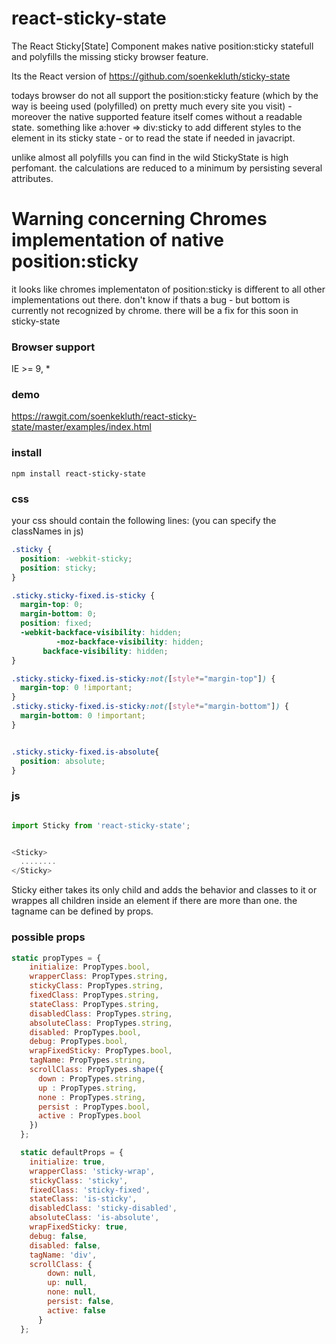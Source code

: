 # react-sticky-state
The React Sticky[State] Component makes native position:sticky statefull and polyfills the missing sticky browser feature. 

Its the React version of https://github.com/soenkekluth/sticky-state

todays browser do not all support the position:sticky feature (which by the way is beeing used (polyfilled) on pretty much every site you visit) - moreover the native supported feature itself comes without a readable state. something like a:hover => div:sticky to add different styles to the element in its sticky state - or to read the state if needed in javacript. 

unlike almost all polyfills you can find in the wild StickyState is high perfomant. the calculations are reduced to a minimum by persisting several attributes.

# Warning concerning Chromes implementation of native position:sticky
it looks like chromes implementaton of position:sticky is different to all other implementations out there. don't know if thats a bug - but bottom is currently not recognized by chrome. there will be a fix for this soon in sticky-state 

### Browser support
IE >= 9, *

### demo
https://rawgit.com/soenkekluth/react-sticky-state/master/examples/index.html

### install
```
npm install react-sticky-state
```

### css
your css should contain the following lines: 
(you can specify the classNames in js)
```css
.sticky {
  position: -webkit-sticky;
  position: sticky;
}

.sticky.sticky-fixed.is-sticky {
  margin-top: 0;
  margin-bottom: 0;
  position: fixed;
  -webkit-backface-visibility: hidden;
          -moz-backface-visibility: hidden;
       backface-visibility: hidden;
}

.sticky.sticky-fixed.is-sticky:not([style*="margin-top"]) {
  margin-top: 0 !important;
}
.sticky.sticky-fixed.is-sticky:not([style*="margin-bottom"]) {
  margin-bottom: 0 !important;
}


.sticky.sticky-fixed.is-absolute{
  position: absolute;
}

```

### js
```javascript

import Sticky from 'react-sticky-state';


<Sticky>
  ........
</Sticky>

```

Sticky either takes its only child and adds the behavior and classes to it or wrappes all children inside an element if there are more than one. the tagname can be defined by props.

### possible props 

```javascript
static propTypes = {
    initialize: PropTypes.bool,
    wrapperClass: PropTypes.string,
    stickyClass: PropTypes.string,
    fixedClass: PropTypes.string,
    stateClass: PropTypes.string,
    disabledClass: PropTypes.string,
    absoluteClass: PropTypes.string,
    disabled: PropTypes.bool,
    debug: PropTypes.bool,
    wrapFixedSticky: PropTypes.bool,
    tagName: PropTypes.string,
    scrollClass: PropTypes.shape({
      down : PropTypes.string,
      up : PropTypes.string,
      none : PropTypes.string,
      persist : PropTypes.bool,
      active : PropTypes.bool
    })
  };

  static defaultProps = {
    initialize: true,
    wrapperClass: 'sticky-wrap',
    stickyClass: 'sticky',
    fixedClass: 'sticky-fixed',
    stateClass: 'is-sticky',
    disabledClass: 'sticky-disabled',
    absoluteClass: 'is-absolute',
    wrapFixedSticky: true,
    debug: false,
    disabled: false,
    tagName: 'div',
    scrollClass: {
        down: null,
        up: null,
        none: null,
        persist: false,
        active: false
      }
  };
```
